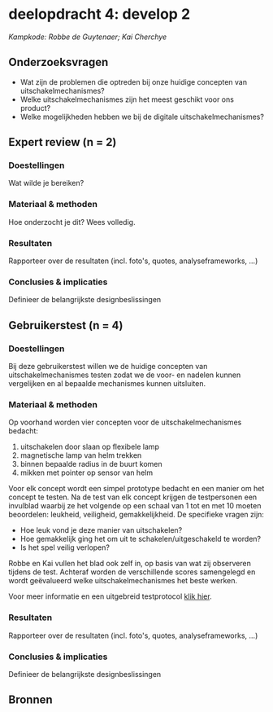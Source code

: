 # deelopdracht 4: develop 2

*Kampkode: Robbe de Guytenaer; Kai Cherchye*

## Onderzoeksvragen
- Wat zijn de problemen die optreden bij onze huidige concepten van uitschakelmechanismes?
- Welke uitschakelmechanismes zijn het meest geschikt voor ons product?
- Welke mogelijkheden hebben we bij de digitale uitschakelmechanismes?
## Expert review (n = 2)
### Doestellingen
Wat wilde je bereiken?
### Materiaal & methoden
Hoe onderzocht je dit? Wees volledig.
### Resultaten
Rapporteer over de resultaten (incl. foto's, quotes, analyseframeworks, ...)
### Conclusies & implicaties
Definieer de belangrijkste designbeslissingen


## Gebruikerstest (n = 4)
### Doestellingen
Bij deze gebruikerstest willen we de huidige concepten van uitschakelmechanismes testen zodat we de voor- en nadelen kunnen vergelijken en al bepaalde mechanismes kunnen uitsluiten.
### Materiaal & methoden
Op voorhand worden vier concepten voor de uitschakelmechanismes bedacht:
1. uitschakelen door slaan op flexibele lamp
2. magnetische lamp van helm trekken
3. binnen bepaalde radius in de buurt komen
4. mikken met pointer op sensor van helm

Voor elk concept wordt een simpel prototype bedacht en een manier om het concept te testen. Na de test van elk concept krijgen de testpersonen een invulblad waarbij ze het volgende op een schaal van 1 tot en met 10 moeten beoordelen: leukheid, veiligheid, gemakkelijkheid. De specifieke vragen zijn:

- Hoe leuk vond je deze manier van uitschakelen?
- Hoe gemakkelijk ging het om uit te schakelen/uitgeschakeld te worden?
- Is het spel veilig verlopen?

Robbe en Kai vullen het blad ook zelf in, op basis van wat zij observeren tijdens de test. Achteraf worden de verschillende scores samengelegd en wordt geëvalueerd welke uitschakelmechanismes het beste werken.

Voor meer informatie en een uitgebreid testprotocol [klik hier](https://docs.google.com/document/d/1BkApIH-f38Q3cW6vv41kQgkfSpGxI7UM/edit?usp=sharing&ouid=104947688789871349253&rtpof=true&sd=true).
### Resultaten
Rapporteer over de resultaten (incl. foto's, quotes, analyseframeworks, ...)
### Conclusies & implicaties
Definieer de belangrijkste designbeslissingen

## Bronnen
